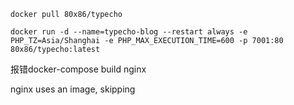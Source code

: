 

```
docker pull 80x86/typecho
```



```
docker run -d --name=typecho-blog --restart always -e PHP_TZ=Asia/Shanghai -e PHP_MAX_EXECUTION_TIME=600 -p 7001:80 80x86/typecho:latest
```



报错docker-compose build nginx

nginx uses an image, skipping


